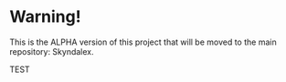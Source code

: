 # Warning!

This is the ALPHA version of this project that will be moved to the main repository: Skyndalex.

 TEST